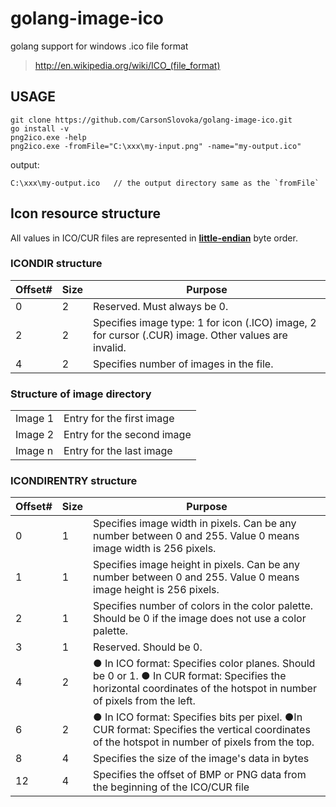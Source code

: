 # golang-image-ico

golang support for windows .ico file format

> http://en.wikipedia.org/wiki/ICO_(file_format)

## USAGE

```
git clone https://github.com/CarsonSlovoka/golang-image-ico.git
go install -v
png2ico.exe -help
png2ico.exe -fromFile="C:\xxx\my-input.png" -name="my-output.ico"
```

output:
```
C:\xxx\my-output.ico   // the output directory same as the `fromFile`
```

## Icon resource structure

All values in ICO/CUR files are represented in **[little-endian]** byte order.

### ICONDIR structure

| Offset# | Size | Purpose                                                                                             |
|---------|------|-----------------------------------------------------------------------------------------------------|
| 0       | 2    | Reserved. Must always be 0.                                                                         |
| 2       | 2    | Specifies image type: 1 for icon (.ICO) image, 2 for cursor (.CUR) image. Other values are invalid. |
| 4       | 2    | Specifies number of images in the file.                                                             |

### Structure of image directory

|         |                            |
|---------|----------------------------|
| Image 1 | Entry for the first image  |
| Image 2 | Entry for the second image |
| Image n | Entry for the last image   |

### ICONDIRENTRY structure

| Offset# | Size | Purpose                                                                                                                                                            |
|---------|------|--------------------------------------------------------------------------------------------------------------------------------------------------------------------|
| 0       | 1    | Specifies image width in pixels. Can be any number between 0 and 255. Value 0 means image width is 256 pixels.                                                     |
| 1       | 1    | Specifies image height in pixels. Can be any number between 0 and 255. Value 0 means image height is 256 pixels.                                                   |
| 2       | 1    | Specifies number of colors in the color palette. Should be 0 if the image does not use a color palette.                                                            |
| 3       | 1    | Reserved. Should be 0.                                                                                                                                             |
| 4       | 2    | ● In ICO format: Specifies color planes. Should be 0 or 1. ● In CUR format: Specifies the horizontal coordinates of the hotspot in number of pixels from the left. |
| 6       | 2    | ● In ICO format: Specifies bits per pixel. ●In CUR format: Specifies the vertical coordinates of the hotspot in number of pixels from the top.                     |
| 8       | 4    | Specifies the size of the image's data in bytes                                                                                                                    |
| 12      | 4    | Specifies the offset of BMP or PNG data from the beginning of the ICO/CUR file                                                                                     |

[little-endian]: https://en.wikipedia.org/wiki/Endianness
